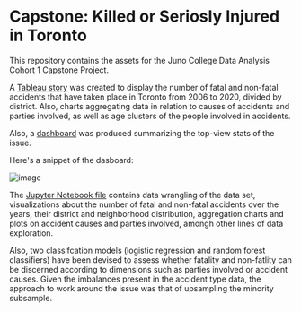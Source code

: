 # Capstone: Killed or Seriosly Injured in Toronto

This repository contains the assets for the Juno College Data Analysis Cohort 1 Capstone Project.

A [Tableau story](https://public.tableau.com/app/profile/miguel2600/viz/KilledorSeriouslyInjuredinToronto2006-2020/KSI2006-2020) was created to display the number of fatal and non-fatal accidents that have taken place in Toronto from 2006 to 2020, divided by district. Also, charts aggregating data in relation to causes of accidents and parties involved, as well as age clusters of the people involved in accidents. 

Also, a [dashboard]( https://public.tableau.com/views/KilledorSeriousInjuredinToronto2006-2020/Dashboard1?:language=en-US&:display_count=n&:origin=viz_share_link) was produced summarizing the top-view stats of the issue. 

Here's a snippet of the dasboard:

![image](https://user-images.githubusercontent.com/91352151/146045932-5cb28a9f-1525-4232-ac12-23da2bfee071.png)


The [Jupyter Notebook file](https://github.com/MiguelPMiralles/Portfolio/blob/main/Killed%20or%20Seriosly%20Injured%20in%20Toronto%20Data%20Exploration%20and%20Visualization%20of%20Traffic%20Accidents/Capstone-KSI%20(4).ipynb) contains data wrangling of the data set, visualizations about the number of fatal and non-fatal accidents over the years, their district and neighborhood  distribution, aggregation charts and plots on accident causes and parties involved, amongh other lines of data exploration.

Also, two classifcation models (logistic regression and random forest classifiers) have been devised to assess whether fatality and non-fatlity can be discerned according to dimensions such as parties involved or accident causes. Given the imbalances present in the accident type data, the approach to work around the issue was that of upsampling the minority subsample.
